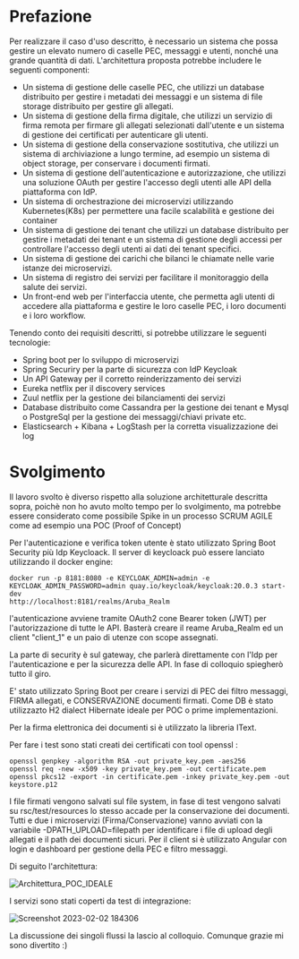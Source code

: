 # Prefazione
Per realizzare il caso d'uso descritto, è necessario un sistema che possa gestire un elevato numero di caselle PEC, messaggi e utenti, nonché una grande quantità di dati.
L'architettura proposta potrebbe includere le seguenti componenti:
* Un sistema di gestione delle caselle PEC, che utilizzi un database distribuito per gestire i metadati dei messaggi e un sistema di file storage distribuito per gestire gli allegati.
* Un sistema di gestione della firma digitale, che utilizzi un servizio di firma remota per firmare gli allegati selezionati dall'utente e un sistema di gestione dei certificati per autenticare gli utenti.
* Un sistema di gestione della conservazione sostitutiva, che utilizzi un sistema di archiviazione a lungo termine, ad esempio un sistema di object storage, per conservare i documenti firmati.
* Un sistema di gestione dell'autenticazione e autorizzazione, che utilizzi una soluzione OAuth per gestire l'accesso degli utenti alle API della piattaforma con IdP.
* Un sistema di orchestrazione dei microservizi utilizzando Kubernetes(K8s) per permettere una facile scalabilità e gestione dei container
* Un sistema di gestione dei tenant che utilizzi un database distribuito per gestire i metadati dei tenant e un sistema di gestione degli accessi per controllare l'accesso degli utenti ai dati dei tenant specifici.
* Un sistema di gestione dei carichi che bilanci le chiamate nelle varie istanze dei microservizi.
* Un sistema di registro dei servizi per facilitare il monitoraggio della salute dei servizi.
* Un front-end web per l'interfaccia utente, che permetta agli utenti di accedere alla piattaforma e gestire le loro caselle PEC, i loro documenti e i loro workflow.

Tenendo conto dei requisiti descritti, si potrebbe utilizzare le seguenti tecnologie:
* Spring boot per lo sviluppo di microservizi
* Spring Securiry per la parte di sicurezza con IdP Keycloak
* Un API Gateway per il corretto reinderizzamento dei servizi 
* Eureka netflix per il discovery services
* Zuul netflix per la gestione dei bilanciamenti dei servizi
* Database distribuito come Cassandra per la gestione dei tenant e Mysql o PostgreSql per la gestione dei messaggi/chiavi private etc.
* Elasticsearch + Kibana + LogStash per la corretta visualizzazione dei log

# Svolgimento
Il lavoro svolto è diverso rispetto alla soluzione architetturale descritta sopra, poichè non ho avuto molto tempo per lo svolgimento, ma potrebbe essere considerato come possibile Spike in un processo SCRUM AGILE come ad esempio una POC (Proof of Concept)

Per l'autenticazione e verifica token utente è stato utilizzato Spring Boot Security più Idp Keycloack. Il server di keycloack può essere lanciato utilizzando il docker engine:
```
docker run -p 8181:8080 -e KEYCLOAK_ADMIN=admin -e KEYCLOAK_ADMIN_PASSWORD=admin quay.io/keycloak/keycloak:20.0.3 start-dev
http://localhost:8181/realms/Aruba_Realm
```
l'autenticazione avviene tramite OAuth2 cone Bearer token (JWT) per l'autorizzazione di tutte le API. Basterà creare il reame Aruba_Realm ed un client "client_1" e un paio di utenze con scope assegnati.

La parte di security è sul gateway, che parlerà direttamente con l'Idp per l'autenticazione e per la sicurezza delle API. 
In fase di colloquio spiegherò tutto il giro.

E' stato utilizzato Spring Boot per creare i servizi di  PEC dei filtro messaggi, FIRMA allegati, e CONSERVAZIONE documenti firmati.
Come DB è stato utilizzazto H2 dialect Hibernate ideale per POC o prime implementazioni.

Per la firma elettronica dei documenti si è utilizzato la libreria IText. 

Per fare i test sono stati creati dei certificati con tool openssl :
```
openssl genpkey -algorithm RSA -out private_key.pem -aes256
openssl req -new -x509 -key private_key.pem -out certificate.pem
openssl pkcs12 -export -in certificate.pem -inkey private_key.pem -out keystore.p12
```
I file firmati vengono salvati sul file system, in fase di test vengono salvati su rsc/test/resources lo stesso accade per la conservazione dei documenti. Tutti e due i microservizi (Firma/Conservazione) vanno avviati con la variabile -DPATH_UPLOAD=filepath per identificare i file di upload degli allegati e il path dei documenti sicuri.
Per il client si è utilizzato Angular con login e dashboard per gestione della PEC e filtro messaggi.

Di seguito l'architettura:

![Architettura_POC_IDEALE](https://user-images.githubusercontent.com/56196785/216554413-4bca8616-14dc-457e-895b-6611e66b696f.png)


I servizi sono stati coperti da test di integrazione:

![Screenshot 2023-02-02 184306](https://user-images.githubusercontent.com/56196785/216455326-29b06e83-e6b5-4bc2-b7e2-6f1efc7dfb15.png)

La discussione dei singoli flussi la lascio al colloquio.
Comunque grazie mi sono divertito :)


